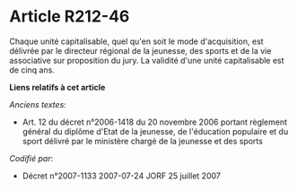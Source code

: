 # Article R212-46

Chaque unité capitalisable, quel qu'en soit le mode d'acquisition, est délivrée par le directeur régional de la jeunesse, des
sports et de la vie associative sur proposition du jury. La validité d'une unité capitalisable est de cinq ans.

**Liens relatifs à cet article**

_Anciens textes_:

  - Art. 12 du décret n°2006-1418 du 20 novembre 2006 portant règlement général du diplôme d'Etat de la jeunesse, de l'éducation populaire et du sport délivré par le ministère chargé de la jeunesse et des sports

_Codifié par_:

  - Décret n°2007-1133 2007-07-24 JORF 25 juillet 2007
